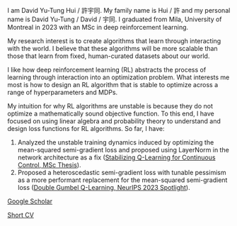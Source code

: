 I am David Yu-Tung Hui / 許宇同.  My family name is Hui / 許 and my personal name is David Yu-Tung / David / 宇同.
I graduated from Mila, University of Montreal in 2023 with an MSc in deep reinforcement learning.

My research interest is to create algorithms that learn through interacting with the world.
I believe that these algorithms will be more scalable than those that learn from fixed, human-curated datasets about our world.

I like how deep reinforcement learning (RL) abstracts the process of learning through interaction into an optimization problem.
What interests me most is how to design an RL algorithm that is stable to optimize across a range of hyperparameters and MDPs.

My intuition for why RL algorithms are unstable is because they do not optimize a mathematically sound objective function.
To this end, I have focused on using linear algebra and probability theory to understand and design loss functions for RL algorithms.
So far, I have:
1. Analyzed the unstable training dynamics induced by optimizing the mean-squared semi-gradient loss and proposed using LayerNorm in the network architecture as a fix ([Stabilizing Q-Learning for Continuous Control, MSc Thesis](https://papyrus.bib.umontreal.ca/xmlui/bitstream/handle/1866/32085/Hui_David_Yu-Tung_2022_memoire.pdf?sequence=2)).
2. Proposed a heteroscedastic semi-gradient loss with tunable pessimism as a more performant replacement for the mean-squared semi-gradient loss ([Double Gumbel Q-Learning, NeurIPS 2023 Spotlight](https://openreview.net/forum?id=UdaTyy0BNB)).


[Google Scholar](https://scholar.google.com/citations?user=pXHOdMwAAAAJ&hl=en)

[Short CV](https://dyth.github.io/CV_DavidYu_TungHui.pdf)
